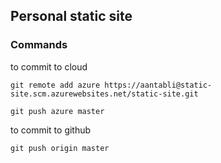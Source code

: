 ## Personal static site

### Commands

to commit to cloud

```git remote add azure https://aantabli@static-site.scm.azurewebsites.net/static-site.git```

```git push azure master```

to commit to github

```git push origin master```
